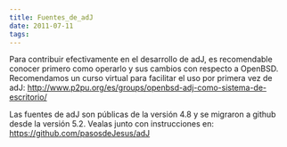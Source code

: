 ```yaml
---
title: Fuentes_de_adJ
date: 2011-07-11
tags:
---
```

Para contribuir efectivamente en el desarrollo de adJ, es recomendable conocer primero como operarlo y sus cambios con respecto a OpenBSD.  Recomendamos un curso virtual para facilitar el uso por primera vez de adJ: http://www.p2pu.org/es/groups/openbsd-adj-como-sistema-de-escritorio/

Las fuentes de adJ son públicas de la versión 4.8 y se migraron a github desde la versión 5.2.   Vealas junto con instrucciones en:
https://github.com/pasosdeJesus/adJ
